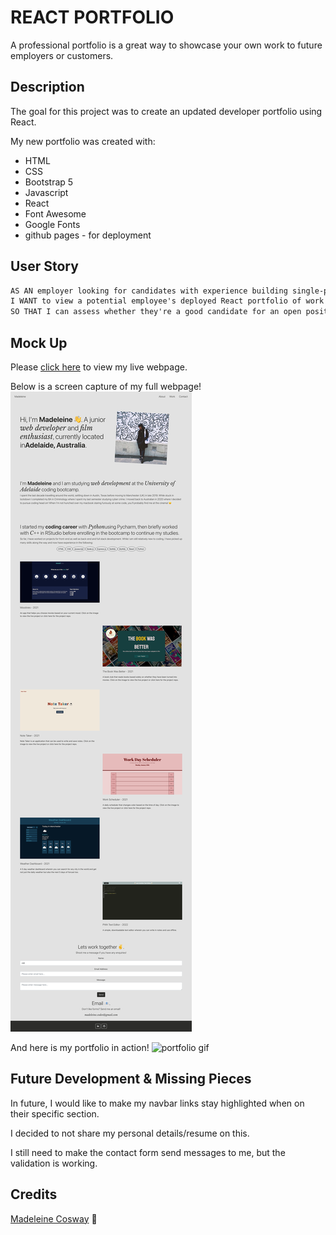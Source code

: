 # REACT PORTFOLIO

A professional portfolio is a great way to showcase your own work to future employers or customers. 

## Description

The goal for this project was to create an updated developer portfolio using React. 

My new portfolio was created with:
* HTML
* CSS
* Bootstrap 5
* Javascript
* React
* Font Awesome
* Google Fonts
* github pages - for deployment



## User Story

```md
AS AN employer looking for candidates with experience building single-page applications
I WANT to view a potential employee's deployed React portfolio of work samples
SO THAT I can assess whether they're a good candidate for an open position
```

## Mock Up
Please [click here](https://madeleinesc.github.io/react-portfolio/) to view my live webpage.


Below is a screen capture of my full webpage!
![portfolio screen shot](./src/assets/reactportfolio.png)


And here is my portfolio in action!
![portfolio gif](./src/assets/portfolio.gif)


## Future Development & Missing Pieces

In future, I would like to make my navbar links stay highlighted when on their specific section.

I decided to not share my personal details/resume on this.

I still need to make the contact form send messages to me, but the validation is working.

## Credits
[Madeleine Cosway](https://github.com/madeleinesc) 🤠
